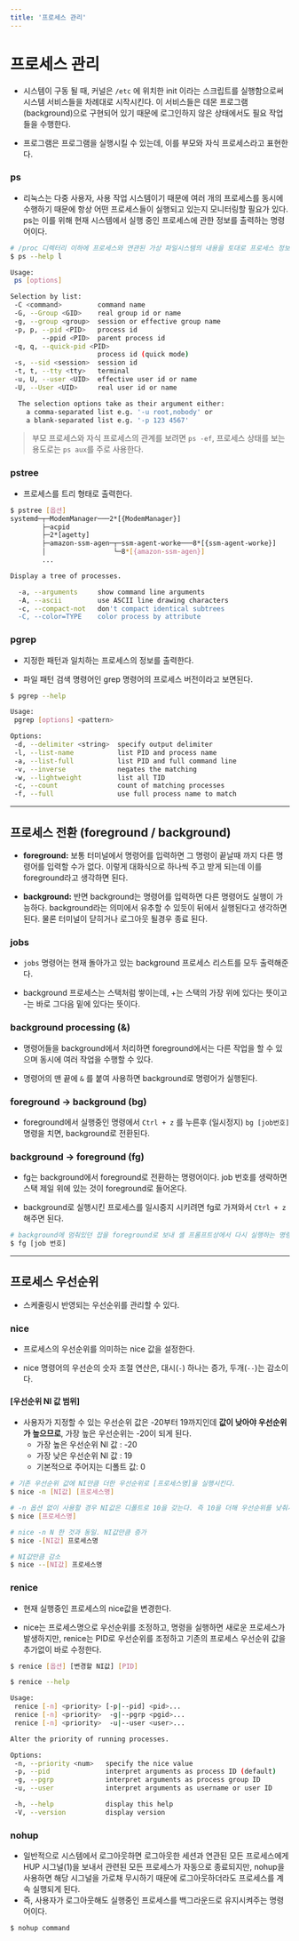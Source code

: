 ```yaml
---
title: '프로세스 관리'
---
```

# 프로세스 관리

- 시스템이 구동 될 때, 커널은 `/etc` 에 위치한 init 이라는 스크립트를 실행함으로써 시스템 서비스들을 차례대로 시작시킨다. 이 서비스들은 데몬 프로그램(background)으로 구현되어 있기 때문에 로그인하지 않은 상태에서도 필요 작업들을 수행한다.

- 프로그램은 프로그램을 실행시킬 수 있는데, 이를 부모와 자식 프로세스라고 표현한다.

### ps

- 리눅스는 다중 사용자, 사용 작업 시스템이기 때문에 여러 개의 프로세스를 동시에 수행하기 때문에 항상 어떤 프로세스들이 실행되고 있는지 모니터링할 필요가 있다. ps는 이를 위해 현재 시스템에서 실행 중인 프로세스에 관한 정보를 출력하는 명령어이다.

```bash
# /proc 디렉터리 이하에 프로세스와 연관된 가상 파일시스템의 내용을 토대로 프로세스 정보를 출력한다.
$ ps --help l

Usage:
 ps [options]

Selection by list:
 -C <command>         command name
 -G, --Group <GID>    real group id or name
 -g, --group <group>  session or effective group name
 -p, p, --pid <PID>   process id
        --ppid <PID>  parent process id
 -q, q, --quick-pid <PID>
                      process id (quick mode)
 -s, --sid <session>  session id
 -t, t, --tty <tty>   terminal
 -u, U, --user <UID>  effective user id or name
 -U, --User <UID>     real user id or name

  The selection options take as their argument either:
    a comma-separated list e.g. '-u root,nobody' or
    a blank-separated list e.g. '-p 123 4567'
```

> 부모 프로세스와 자식 프로세스의 관계를 보려면 `ps -ef`, 프로세스 상태를 보는 용도로는 `ps aux`를 주로 사용한다.

### pstree

- 프로세스를 트리 형태로 출력한다.

```bash
$ pstree [옵션]
systemd─┬─ModemManager───2*[{ModemManager}]
        ├─acpid
        ├─2*[agetty]
        ├─amazon-ssm-agen─┬─ssm-agent-worke───8*[{ssm-agent-worke}]
        │                 └─8*[{amazon-ssm-agen}]
        ...

Display a tree of processes.

  -a, --arguments     show command line arguments
  -A, --ascii         use ASCII line drawing characters
  -c, --compact-not   don't compact identical subtrees
  -C, --color=TYPE    color process by attribute
```

### pgrep

- 지정한 패턴과 일치하는 프로세스의 정보를 출력한다.

- 파일 패턴 검색 명령어인 grep 명령어의 프로세스 버전이라고 보면된다.

```bash
$ pgrep --help

Usage:
 pgrep [options] <pattern>

Options:
 -d, --delimiter <string>  specify output delimiter
 -l, --list-name           list PID and process name
 -a, --list-full           list PID and full command line
 -v, --inverse             negates the matching
 -w, --lightweight         list all TID
 -c, --count               count of matching processes
 -f, --full                use full process name to match
```

---

## 프로세스 전환 (foreground / background)

- **foreground:** 보통 터미널에서 명령어를 입력하면 그 명령이 끝날때 까지 다른 명령어를 입력할 수가 없다. 이렇게 대화식으로 하나씩 주고 받게 되는데 이를 foreground라고 생각하면 된다.

- **background:** 반면 background는 명령어를 입력하면 다른 명령어도 실행이 가능하다. background라는 의미에서 유추할 수 있듯이 뒤에서 실행된다고 생각하면 된다. 물론 터미널이 닫히거나 로그아웃 될경우 종료 된다.

### jobs

- `jobs` 명령어는 현재 돌아가고 있는 background 프로세스 리스트를 모두 출력해준다.

- background 프로세스는 스택처럼 쌓이는데, +는 스택의 가장 위에 있다는 뜻이고 -는 바로 그다음 밑에 있다는 뜻이다.

### background processing (&)

- 명령어들을 background에서 처리하면 foreground에서는 다른 작업을 할 수 있으며 동시에 여러 작업을 수행할 수 있다.

- 명령어의 맨 끝에 `&` 를 붙여 사용하면 background로 명령어가 실행된다.

### foreground -> background (bg)

- foreground에서 실행중인 명령에서 `Ctrl + z` 를 누른후 (일시정지) `bg [job번호]` 명령을 치면, background로 전환된다.

### background -> foreground (fg)

- fg는 background에서 foreground로 전환하는 명령어이다. job 번호를 생략하면 스택 제일 위에 있는 것이 foreground로 들어온다.

- background로 실행시킨 프로세스를 일시중지 시키려면 fg로 가져와서 `Ctrl + z` 해주면 된다.

```bash
# background에 멈춰있던 잡을 foreground로 보내 셸 프롬프트상에서 다시 실행하는 명령어
$ fg [job 번호] 
```

---

## 프로세스 우선순위

- 스케줄링시 반영되는 우선순위를 관리할 수 있다.

### nice

- 프로세스의 우선순위를 의미하는 nice 값을 설정한다.

- nice 명령어의 우선순의 숫자 조절 연산은, 대시(`-`) 하나는 증가, 두개(`--`)는 감소이다.

#### [우선순위 NI 값 범위]

- 사용자가 지정할 수 있는 우선순위 값은 -20부터 19까지인데 **값이 낮아야 우선순위가 높으므로**, 가장 높은 우선순위는 -20이 되게 된다.
    - 가장 높은 우선순위 NI 값 : -20
    - 가장 낮은 우선순위 NI 값 : 19 
    - 기본적으로 주어지는 디폴트 값: 0

```bash
# 기존 우선순위 값에 NI만큼 더한 우선순위로 [프로세스명]을 실행시킨다.
$ nice -n [NI값] [프로세스명] 

# -n 옵션 없이 사용할 경우 NI값은 디폴트로 10을 갖는다. 즉 10을 더해 우선순위를 낮춰서 실행시키는 것
$ nice [프로세스명] 

# nice -n N 한 것과 동일. NI값만큼 증가
$ nice -[NI값] 프로세스명 

# NI값만큼 감소
$ nice --[NI값] 프로세스명 
```

### renice

- 현재 실행중인 프로세스의 nice값을 변경한다.

- nice는 프로세스명으로 우선순위를 조정하고, 명령을 실행하면 새로운 프로세스가 발생하지만, renice는 PID로 우선순위를 조정하고 기존의 프로세스 우선순위 값을 추가없이 바로 수정한다.

```bash
$ renice [옵션] [변경할 NI값] [PID]

$ renice --help

Usage:
 renice [-n] <priority> [-p|--pid] <pid>...
 renice [-n] <priority>  -g|--pgrp <pgid>...
 renice [-n] <priority>  -u|--user <user>...

Alter the priority of running processes.

Options:
 -n, --priority <num>   specify the nice value
 -p, --pid              interpret arguments as process ID (default)
 -g, --pgrp             interpret arguments as process group ID
 -u, --user             interpret arguments as username or user ID

 -h, --help             display this help
 -V, --version          display version
```

### nohup

- 일반적으로 시스템에서 로그아웃하면 로그아웃한 세션과 연관된 모든 프로세스에게 HUP 시그널(1)을 보내서 관련된 모든 프로세스가 자동으로 종료되지만, nohup을 사용하면 해당 시그널을 가로채 무시하기 때문에 로그아웃하더라도 프로세스를 계속 실행되게 된다.
- 즉, 사용자가 로그아웃해도 실행중인 프로세스를 백그라운드로 유지시켜주는 명령어이다.

```bash
$ nohup command
```

